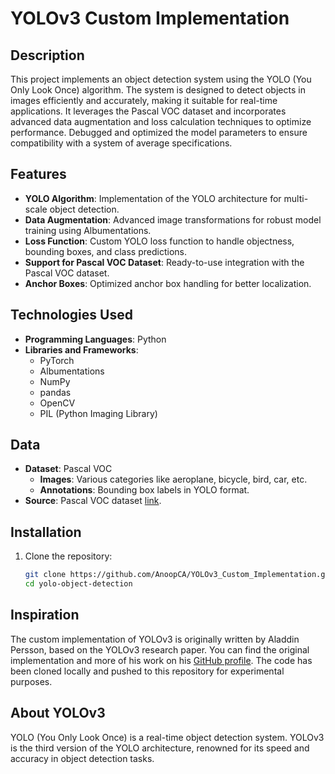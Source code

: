 # YOLOv3 Custom Implementation

## Description
This project implements an object detection system using the YOLO (You Only Look Once) algorithm. The system is designed to detect objects in images efficiently and accurately, making it suitable for real-time applications. It leverages the Pascal VOC dataset and incorporates advanced data augmentation and loss calculation techniques to optimize performance. Debugged and optimized the model parameters to ensure compatibility with a system of average specifications.

## Features
- **YOLO Algorithm**: Implementation of the YOLO architecture for multi-scale object detection.
- **Data Augmentation**: Advanced image transformations for robust model training using Albumentations.
- **Loss Function**: Custom YOLO loss function to handle objectness, bounding boxes, and class predictions.
- **Support for Pascal VOC Dataset**: Ready-to-use integration with the Pascal VOC dataset.
- **Anchor Boxes**: Optimized anchor box handling for better localization.

## Technologies Used
- **Programming Languages**: Python
- **Libraries and Frameworks**: 
  - PyTorch
  - Albumentations
  - NumPy
  - pandas
  - OpenCV
  - PIL (Python Imaging Library)

## Data
- **Dataset**: Pascal VOC
  - **Images**: Various categories like aeroplane, bicycle, bird, car, etc.
  - **Annotations**: Bounding box labels in YOLO format.
- **Source**: Pascal VOC dataset [link](http://host.robots.ox.ac.uk/pascal/VOC/).

## Installation
1. Clone the repository:
   ```bash
   git clone https://github.com/AnoopCA/YOLOv3_Custom_Implementation.git
   cd yolo-object-detection

## Inspiration
The custom implementation of YOLOv3 is originally written by Aladdin Persson, based on the YOLOv3 research paper. You can find the original implementation and more of his work on his [GitHub profile](https://github.com/aladdinpersson). The code has been cloned locally and pushed to this repository for experimental purposes.

## About YOLOv3
YOLO (You Only Look Once) is a real-time object detection system. YOLOv3 is the third version of the YOLO architecture, renowned for its speed and accuracy in object detection tasks.
